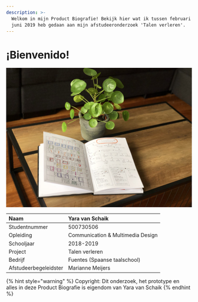 ```yaml
---
description: >-
  Welkom in mijn Product Biografie! Bekijk hier wat ik tussen februari 2019 -
  juni 2019 heb gedaan aan mijn afstudeeronderzoek 'Talen verleren'.
---
```


# ¡Bienvenido!

![Blik uit mijn fysieke Product Biografie](.gitbook/assets/img_0871.jpg)

| Naam | Yara van Schaik |
| :--- | :--- |
| Studentnummer | 500730506 |
| Opleiding | Communication & Multimedia Design |
| Schooljaar | 2018-2019 |
| Project | Talen verleren |
| Bedrijf | Fuentes \(Spaanse taalschool\) |
| Afstudeerbegeleidster | Marianne Meijers |

{% hint style="warning" %}
Copyright: Dit onderzoek, het prototype en alles in deze Product Biografie is eigendom van Yara van Schaik
{% endhint %}

